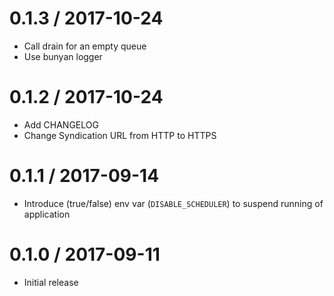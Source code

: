0.1.3 / 2017-10-24
==================
- Call drain for an empty queue
- Use bunyan logger

0.1.2 / 2017-10-24
==================
- Add CHANGELOG
- Change Syndication URL from HTTP to HTTPS 

0.1.1 / 2017-09-14
==================
- Introduce (true/false) env var (`DISABLE_SCHEDULER`) to suspend running of
  application

0.1.0 / 2017-09-11
==================
- Initial release
